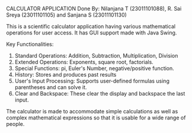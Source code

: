 CALCULATOR APPLICATION
Done By: Nilanjana T (23011101088), R. Sai Sreya (23011101105) and Sanjana S (23011101130)

This is a scientific calculator application having various mathematical operations for user access. It has GUI support made with Java Swing.

Key Functionalities:
1. Standard Operations: Addition, Subtraction, Multiplication, Division
2. Extended Operations: Exponents, square root, factorials.
3. Special Functions: pi, Euler's Number, negative/positive function.
4. History: Stores and produces past results
5. User's Input Processing: Supports user-defined formulas using parentheses and can solve it.
6. Clear and Backspace: These clear the display and backspace the last input.

The calculator is made to accommodate simple calculations as well as complex mathematical expressions so that it is usable for a wide range of people.
